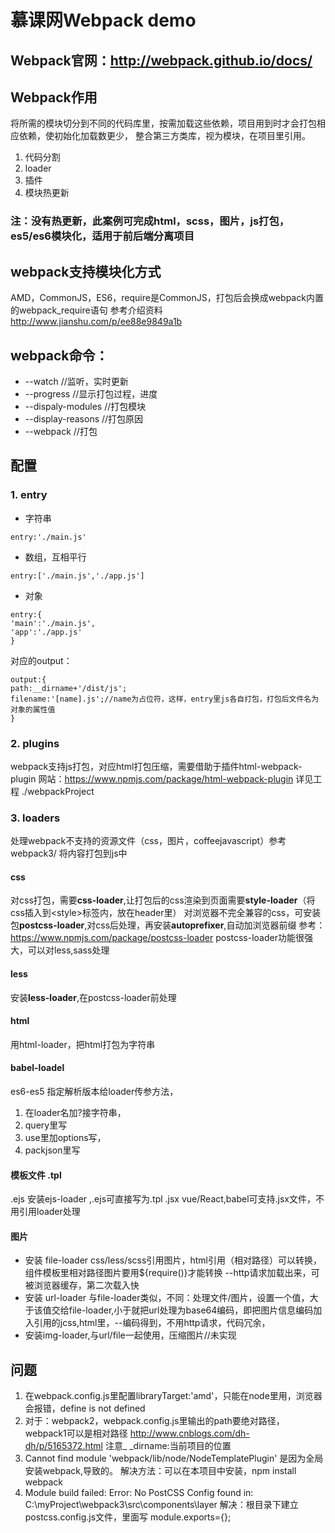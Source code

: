 慕课网Webpack demo
===
Webpack官网：<http://webpack.github.io/docs/>
---
 ## Webpack作用
 将所需的模块切分到不同的代码库里，按需加载这些依赖，项目用到时才会打包相应依赖，使初始化加载数更少，
 整合第三方类库，视为模块，在项目里引用。
 1. 代码分割
 2. loader
 3. 插件
 4. 模块热更新


### 注：没有热更新，此案例可完成html，scss，图片，js打包，es5/es6模块化，适用于前后端分离项目

 ## webpack支持模块化方式
 AMD，CommonJS，ES6，require是CommonJS，打包后会换成webpack内置的webpack_require语句
 参考介绍资料 <http://www.jianshu.com/p/ee88e9849a1b>




  ## webpack命令：
  + --watch  //监听，实时更新
  + --progress   //显示打包过程，进度
  + --dispaly-modules         //打包模块
  + --display-reasons        //打包原因
  + --webpack      //打包

  ## 配置
   ### 1. entry
  + 字符串
 ```
 entry:'./main.js'
 ```
  + 数组，互相平行
  ```
  entry:['./main.js','./app.js']

  ```
  + 对象
  ```
  entry:{
  'main':'./main.js',
 'app':'./app.js'
  }
  ```
  对应的output：
  ```
  output:{
  path:__dirname+'/dist/js';
  filename:'[name].js';//name为占位符，这样，entry里js各自打包，打包后文件名为对象的属性值
  }
  ```



  ###  2. plugins
  webpack支持js打包，对应html打包压缩，需要借助于插件html-webpack-plugin
  网站：<https://www.npmjs.com/package/html-webpack-plugin>
  详见工程 ./webpackProject
  ### 3. loaders
  处理webpack不支持的资源文件（css，图片，coffeejavascript）参考webpack3/
  将内容打包到js中
   #### css
   对css打包，需要<strong>css-loader</strong>,让打包后的css渲染到页面需要<strong>style-loader</strong>（将css插入到\<style\>标签内，放在header里）
对浏览器不完全兼容的css，可安装包<strong>postcss-loader</strong>,对css后处理，再安装<strong>autoprefixer</strong>,自动加浏览器前缀  参考：<https://www.npmjs.com/package/postcss-loader>
postcss-loader功能很强大，可以对less,sass处理
#### less
 安装<strong>less-loader</strong>,在postcss-loader前处理
####    html
用html-loader，把html打包为字符串
 #### babel-loadel
 es6-es5
 指定解析版本给loader传参方法，
 1. 在loader名加?接字符串，
 2. query里写
3. use里加options写，
 4. packjson里写

 #### 模板文件 .tpl
 .ejs   安装ejs-loader ,.ejs可直接写为.tpl
 .jsx    vue/React,babel可支持.jsx文件，不用引用loader处理
 #### 图片
 + 安装   file-loader    css/less/scss引用图片，html引用（相对路径）可以转换，组件模板里相对路径图片要用${require()}才能转换  --http请求加载出来，可被浏览器缓存，第二次载入快
 + 安装 url-loader    与file-loader类似，不同：处理文件/图片，设置一个值，大于该值交给file-loader,小于就把url处理为base64编码，即把图片信息编码加入引用的jcss,html里，--编码得到，不用http请求，代码冗余，
 + 安装img-loader,与url/file一起使用，压缩图片//未实现



 ## 问题
 1. 在webpack.config.js里配置libraryTarget:'amd'，只能在node里用，浏览器会报错，define is not defined
 2. 对于：webpack2，webpack.config.js里输出的path要绝对路径，webpack1可以是相对路径
                 <http://www.cnblogs.com/dh-dh/p/5165372.html>
    注意_ _dirname:当前项目的位置
 3. Cannot find module 'webpack/lib/node/NodeTemplatePlugin'
             是因为全局安装webpack,导致的。
              解决方法：可以在本项目中安装，npm install webpack
 4.  Module build failed: Error: No PostCSS Config found in:     C:\myProject\webpack3\src\components\layer
 解决：根目录下建立postcss.config.js文件，里面写
 module.exports={};